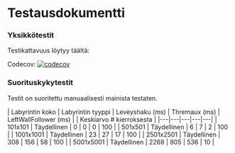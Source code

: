 <h1>Testausdokumentti</h1>


<h3>Yksikkötestit</h3>

Testikattavuus löytyy täältä:

Codecov: [![codecov](https://codecov.io/gh/johyry/maze-pathfinder/branch/master/graph/badge.svg)](https://codecov.io/gh/johyry/maze-pathfinder)


<h3>Suorituskykytestit</h3>

Testit on suoritettu manuaalisesti mainista testaten.

| Labyrintin koko | Labyrintin tyyppi | Leveyshaku (ms) | Thremaux (ms) | LeftWallFollower (ms) | | Keskiarvo # kierroksesta |
|---|---|---|---|---|
| 101x101 | Täydellinen | 0 | 0 | 0 | 100 |
| 501x501 | Täydellinen | 6 | 7 | 2 | 100 |
| 1001x1001 | Täydellinen | 23 | 27 | 17 | 100 |
| 2501x2501 | Täydellinen | 308 | 156 | 58 | 100 |
| 5001x5001 | Täydellinen | 2268 | 805 | 536 | 10 |


